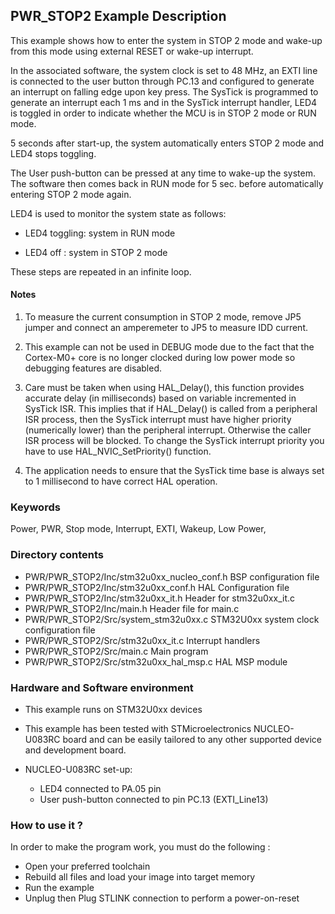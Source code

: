 ## <b>PWR_STOP2 Example Description</b> 

This example shows how to enter the system in STOP 2 mode and wake-up from this
mode using external RESET or wake-up interrupt.

In the associated software, the system clock is set to 48 MHz, an EXTI line
is connected to the user button through PC.13 and configured to generate an 
interrupt on falling edge upon key press.
The SysTick is programmed to generate an interrupt each 1 ms and in the SysTick 
interrupt handler, LED4 is toggled in order to indicate whether the MCU is in STOP 2 mode 
or RUN mode.

5 seconds after start-up, the system automatically enters STOP 2 mode and 
LED4 stops toggling.

The User push-button can be pressed at any time to wake-up the system. 
The software then comes back in RUN mode for 5 sec. before automatically entering STOP 2 mode again. 

LED4 is used to monitor the system state as follows:

 - LED4 toggling: system in RUN mode
 
 - LED4 off : system in STOP 2 mode

These steps are repeated in an infinite loop.

#### <b>Notes</b>

  1. To measure the current consumption in STOP 2 mode, remove JP5 jumper 
      and connect an amperemeter to JP5 to measure IDD current.     

  2. This example can not be used in DEBUG mode due to the fact 
      that the Cortex-M0+ core is no longer clocked during low power mode 
      so debugging features are disabled.

  3. Care must be taken when using HAL_Delay(), this function provides accurate delay (in milliseconds)
      based on variable incremented in SysTick ISR. This implies that if HAL_Delay() is called from
      a peripheral ISR process, then the SysTick interrupt must have higher priority (numerically lower)
      than the peripheral interrupt. Otherwise the caller ISR process will be blocked.
      To change the SysTick interrupt priority you have to use HAL_NVIC_SetPriority() function.

  4. The application needs to ensure that the SysTick time base is always set to 1 millisecond
      to have correct HAL operation.

### <b>Keywords</b>

Power, PWR, Stop mode, Interrupt, EXTI, Wakeup, Low Power,

### <b>Directory contents</b>

  - PWR/PWR_STOP2/Inc/stm32u0xx_nucleo_conf.h  BSP configuration file
  - PWR/PWR_STOP2/Inc/stm32u0xx_conf.h         HAL Configuration file
  - PWR/PWR_STOP2/Inc/stm32u0xx_it.h           Header for stm32u0xx_it.c
  - PWR/PWR_STOP2/Inc/main.h                   Header file for main.c
  - PWR/PWR_STOP2/Src/system_stm32u0xx.c       STM32U0xx system clock configuration file
  - PWR/PWR_STOP2/Src/stm32u0xx_it.c           Interrupt handlers
  - PWR/PWR_STOP2/Src/main.c                   Main program
  - PWR/PWR_STOP2/Src/stm32u0xx_hal_msp.c      HAL MSP module

### <b>Hardware and Software environment</b>

  - This example runs on STM32U0xx devices

  - This example has been tested with STMicroelectronics NUCLEO-U083RC
    board and can be easily tailored to any other supported device
    and development board.

  - NUCLEO-U083RC set-up:
    - LED4 connected to PA.05 pin
    - User push-button connected to pin PC.13 (EXTI_Line13)


### <b>How to use it ?</b>

In order to make the program work, you must do the following :

 - Open your preferred toolchain
 - Rebuild all files and load your image into target memory
 - Run the example
 - Unplug then Plug STLINK connection to perform a power-on-reset

